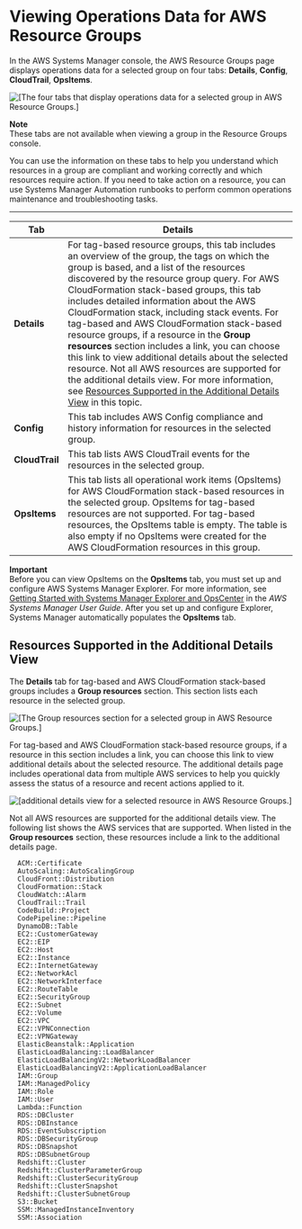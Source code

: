 # Viewing Operations Data for AWS Resource Groups<a name="viewing-operations-data"></a>

In the AWS Systems Manager console, the AWS Resource Groups page displays operations data for a selected group on four tabs: **Details**, **Config**, **CloudTrail**, **OpsItems**\. 

![\[The four tabs that display operations data for a selected group in AWS Resource Groups.\]](http://docs.aws.amazon.com/systems-manager/latest/userguide/images/rg-operations-data-tabs.png)

**Note**  
These tabs are not available when viewing a group in the Resource Groups console\.

You can use the information on these tabs to help you understand which resources in a group are compliant and working correctly and which resources require action\. If you need to take action on a resource, you can use Systems Manager Automation runbooks to perform common operations maintenance and troubleshooting tasks\.


****  

| Tab | Details | 
| --- | --- | 
|  **Details**  |  For tag\-based resource groups, this tab includes an overview of the group, the tags on which the group is based, and a list of the resources discovered by the resource group query\. For AWS CloudFormation stack\-based groups, this tab includes detailed information about the AWS CloudFormation stack, including stack events\. For tag\-based and AWS CloudFormation stack\-based resource groups, if a resource in the **Group resources** section includes a link, you can choose this link to view additional details about the selected resource\. Not all AWS resources are supported for the additional details view\. For more information, see [Resources Supported in the Additional Details View](#viewing-operations-data-supported) in this topic\.  | 
|  **Config**  |  This tab includes AWS Config compliance and history information for resources in the selected group\.   | 
|  **CloudTrail**  |  This tab lists AWS CloudTrail events for the resources in the selected group\.  | 
|  **OpsItems**  |  This tab lists all operational work items \(OpsItems\) for AWS CloudFormation stack\-based resources in the selected group\. OpsItems for tag\-based resources are not supported\. For tag\-based resources, the OpsItems table is empty\. The table is also empty if no OpsItems were created for the AWS CloudFormation resources in this group\.  | 

**Important**  
Before you can view OpsItems on the **OpsItems** tab, you must set up and configure AWS Systems Manager Explorer\. For more information, see [Getting Started with Systems Manager Explorer and OpsCenter](https://docs.aws.amazon.com/systems-manager/latest/userguide/Explorer-setup) in the *AWS Systems Manager User Guide*\. After you set up and configure Explorer, Systems Manager automatically populates the **OpsItems** tab\.

## Resources Supported in the Additional Details View<a name="viewing-operations-data-supported"></a>

The **Details** tab for tag\-based and AWS CloudFormation stack\-based groups includes a **Group resources** section\. This section lists each resource in the selected group\. 

![\[The Group resources section for a selected group in AWS Resource Groups.\]](http://docs.aws.amazon.com/systems-manager/latest/userguide/images/rg-operations-data-group-resources.png)

For tag\-based and AWS CloudFormation stack\-based resource groups, if a resource in this section includes a link, you can choose this link to view additional details about the selected resource\. The additional details page includes operational data from multiple AWS services to help you quickly assess the status of a resource and recent actions applied to it\. 

![\[additional details view for a selected resource in AWS Resource Groups.\]](http://docs.aws.amazon.com/systems-manager/latest/userguide/images/rg-operations-data-enhanced-details.png)

Not all AWS resources are supported for the additional details view\. The following list shows the AWS services that are supported\. When listed in the **Group resources** section, these resources include a link to the additional details page\.

```
  ACM::Certificate
  AutoScaling::AutoScalingGroup
  CloudFront::Distribution
  CloudFormation::Stack
  CloudWatch::Alarm
  CloudTrail::Trail
  CodeBuild::Project
  CodePipeline::Pipeline
  DynamoDB::Table
  EC2::CustomerGateway
  EC2::EIP
  EC2::Host
  EC2::Instance
  EC2::InternetGateway
  EC2::NetworkAcl
  EC2::NetworkInterface
  EC2::RouteTable
  EC2::SecurityGroup
  EC2::Subnet
  EC2::Volume
  EC2::VPC
  EC2::VPNConnection
  EC2::VPNGateway
  ElasticBeanstalk::Application
  ElasticLoadBalancing::LoadBalancer
  ElasticLoadBalancingV2::NetworkLoadBalancer
  ElasticLoadBalancingV2::ApplicationLoadBalancer
  IAM::Group
  IAM::ManagedPolicy
  IAM::Role
  IAM::User
  Lambda::Function
  RDS::DBCluster
  RDS::DBInstance
  RDS::EventSubscription
  RDS::DBSecurityGroup
  RDS::DBSnapshot
  RDS::DBSubnetGroup
  Redshift::Cluster
  Redshift::ClusterParameterGroup
  Redshift::ClusterSecurityGroup
  Redshift::ClusterSnapshot
  Redshift::ClusterSubnetGroup
  S3::Bucket
  SSM::ManagedInstanceInventory
  SSM::Association
```
